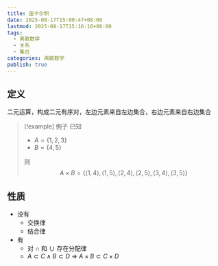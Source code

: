 ```yaml
---
title: 笛卡尔积
date: 2025-08-17T15:00:47+08:00
lastmod: 2025-08-17T15:16:16+08:00
tags:
  - 离散数学
  - 关系
  - 集合
categories: 离散数学
publish: true
---
```


## 定义

二元运算，构成二元有序对，左边元素来自左边集合，右边元素来自右边集合

>[!example] 例子
>已知
>- $A=\left\{1,2,3\right\}$
>- $B=\left\{4,5\right\}$
>
>则 $$A \times B = \left\{ \langle 1,4 \rangle, \langle 1,5 \rangle, \langle 2,4\rangle, \langle 2,5 \rangle, \langle 3,4 \rangle, \langle 3,5 \rangle \right\}$$

## 性质

- 没有
	- 交换律
	- 结合律
- 有
	- 对 $\cap$ 和 $\cup$ 存在分配律
	- $A \subset C \land B \subset D$ $\Rightarrow$ $A\times B \subset C\times D$
